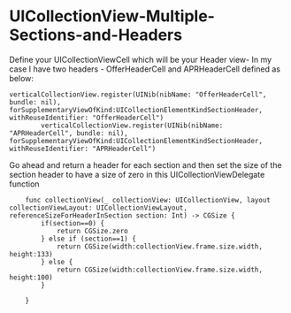 # UICollectionView-Multiple-Sections-and-Headers


Define your UICollectionViewCell which will be your Header view- In my case I have two headers - OfferHeaderCell and APRHeaderCell defined as below:

````
verticalCollectionView.register(UINib(nibName: "OfferHeaderCell", bundle: nil), forSupplementaryViewOfKind:UICollectionElementKindSectionHeader, withReuseIdentifier: "OfferHeaderCell")
        verticalCollectionView.register(UINib(nibName: "APRHeaderCell", bundle: nil), forSupplementaryViewOfKind:UICollectionElementKindSectionHeader, withReuseIdentifier: "APRHeaderCell")
````        

Go ahead and return a header for each section and then set the size of the section header to have a size of zero in this UICollectionViewDelegate function

````
    func collectionView(_ collectionView: UICollectionView, layout collectionViewLayout: UICollectionViewLayout, referenceSizeForHeaderInSection section: Int) -> CGSize {
        if(section==0) {
            return CGSize.zero
        } else if (section==1) {
            return CGSize(width:collectionView.frame.size.width, height:133)
        } else {
            return CGSize(width:collectionView.frame.size.width, height:100)
        }

    }
````

